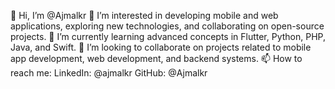 👋 Hi, I’m @Ajmalkr
👀 I’m interested in developing mobile and web applications, exploring new technologies, and collaborating on open-source projects.
🌱 I’m currently learning advanced concepts in Flutter, Python, PHP, Java, and Swift.
💞️ I’m looking to collaborate on projects related to mobile app development, web development, and backend systems.
📫 How to reach me:
LinkedIn: @ajmalkr
GitHub: @Ajmalkr

<!---
Ajmalkr/Ajmalkr is a ✨ special ✨ repository because its `README.md` (this file) appears on your GitHub profile.
You can click the Preview link to take a look at your changes.
--->
